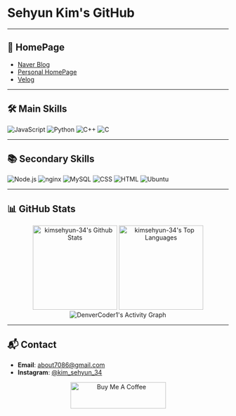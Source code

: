 # Sehyun Kim's GitHub

---

## 📌 HomePage

- [Naver Blog](https://blog.naver.com/kimsehyun34)
- [Personal HomePage](https://kim-sehyun.kro.kr)
- [Velog](https://velog.io/@about7086)

---

## 🛠️ Main Skills

![JavaScript](https://img.shields.io/badge/javascript-F7DF1E?style=flat&logo=javascript&logoColor=black)
![Python](https://img.shields.io/badge/Python-3776AB?style=flat&logo=python&logoColor=white)
![C++](https://img.shields.io/badge/C++-00599C?style=flat&logo=cplusplus&logoColor=white)
![C](https://img.shields.io/badge/C-A8B9CC?style=flat&logo=c&logoColor=black)

---

## 📚 Secondary Skills

![Node.js](https://img.shields.io/badge/node.js-5FA04E?style=flat&logo=nodedotjs&logoColor=white)
![nginx](https://img.shields.io/badge/nginx-009639?style=flat&logo=nginx&logoColor=white)
![MySQL](https://img.shields.io/badge/mysql-4479A1?style=flat&logo=mysql&logoColor=white)
![CSS](https://img.shields.io/badge/css-1572B6?style=flat&logo=css3&logoColor=white)
![HTML](https://img.shields.io/badge/html-E34F26?style=flat&logo=html5&logoColor=white)
![Ubuntu](https://img.shields.io/badge/ubuntu-E95420?style=flat&logo=ubuntu&logoColor=white)

---

## 📊 GitHub Stats

<p align="center">
  
  <img alt="kimsehyun-34's Github Stats" src="https://denvercoder1-github-readme-stats.vercel.app/api/?username=kimsehyun-34&show_icons=true&include_all_commits=true&count_private=true&theme=github-dark-blue&hide_border=true" height="192px"/>
  <img alt="kimsehyun-34's Top Languages" src="https://denvercoder1-github-readme-stats.vercel.app/api/top-langs/?username=kimsehyun-34&langs_count=8&layout=compact&theme=github-dark-blue&hide_border=true&hide=Jupyter%20Notebook,Roff" height="192px"/>

  <img alt="DenverCoder1's Activity Graph" src="https://github-readme-activity-graph.vercel.app/graph/?username=kimsehyun-34&bg_color=FFFEFE&color=434D58&line=609EF0&point=4C71F2&hide_border=true" />

---

## 📬 Contact

- **Email**: [about7086@gmail.com](mailto:about7086@gmail.com)
- **Instagram**: [@kim_sehyun_34](https://www.instagram.com/kim_sehyun_34/)
<p align="center">
  <a href="https://www.buymeacoffee.com/kimsehyun_34" target="_blank">
    <img src="https://cdn.buymeacoffee.com/buttons/v2/default-yellow.png" alt="Buy Me A Coffee" style="height: 60px !important;width: 217px !important;" >
  </a>
</p>

